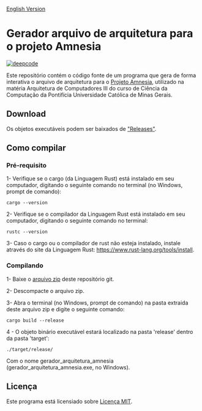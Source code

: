 [English Version](README.EN.md)

# Gerador arquivo de arquitetura para o projeto Amnesia
[![deepcode](https://www.deepcode.ai/api/gh/badge?key=eyJhbGciOiJIUzI1NiIsInR5cCI6IkpXVCJ9.eyJwbGF0Zm9ybTEiOiJnaCIsIm93bmVyMSI6IkhlbnJpcXVlbWNjIiwicmVwbzEiOiJHZXJhZG9yX2FycXVpdm9fYXJxdWl0ZXR1cmFfYW1uZXNpYV9SdXN0TGFuZyIsImluY2x1ZGVMaW50IjpmYWxzZSwiYXV0aG9ySWQiOjIzNTQyLCJpYXQiOjE2MDIxMDg1NDl9.S2q04KC96xRG5HEA2PFQKdO0Lxs7RHVlbKstkIutK7Q)](https://www.deepcode.ai/app/gh/Henriquemcc/Gerador_arquivo_arquitetura_amnesia_RustLang/_/dashboard?utm_content=gh%2FHenriquemcc%2FGerador_arquivo_arquitetura_amnesia_RustLang)

Este repositório contém o código fonte de um programa que gera de forma interativa o arquivo de arquitetura para o [Projeto Amnesia](http://amnesia.lasdpc.icmc.usp.br), utilizado na matéria Arquitetura de Computadores III do curso de Ciência da Computação da Pontifícia Universidade Católica de Minas Gerais.

## Download

Os objetos executáveis podem ser baixados de ["Releases"](https://github.com/Henriquemcc/Gerador_arquivo_arquitetura_amnesia_RustLang/releases).

## Como compilar

### Pré-requisito

1- Verifique se o cargo (da Linguagem Rust) está instalado em seu computador, digitando o seguinte comando no terminal (no Windows, prompt de comando):
```
cargo --version
```

2- Verifique se o compilador da Linguagem Rust está instalado em seu computador, digitando o seguinte comando no terminal:
```
rustc --version
```

3- Caso o cargo ou o compilador de rust não esteja instalado, instale através do site da Linguagem Rust: https://www.rust-lang.org/tools/install.

### Compilando

1- Baixe o [arquivo zip](https://github.com/Henriquemcc/Gerador_arquivo_arquitetura_amnesia_RustLang/archive/main.zip) deste repositório git.

2- Descompacte o arquivo zip.

3- Abra o terminal (no Windows, prompt de comando) na pasta extraida deste arquivo zip e digite o seguinte comando:
```
cargo build --release
```

4 - O objeto binário executável estará localizado na pasta 'release' dentro da pasta 'target':
```
./target/release/
```
Com o nome gerador_arquitetura_amnesia (gerador_arquitetura_amnesia.exe, no Windows).

## Licença

Este programa está licensiado sobre [Licença MIT](LICENSE).